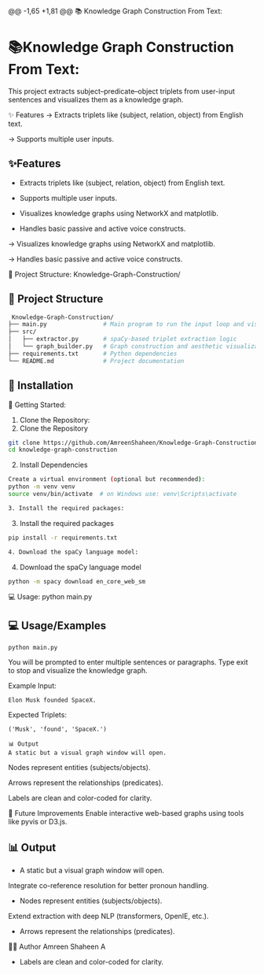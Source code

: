 @@ -1,65 +1,81 @@
📚 Knowledge Graph Construction From Text:

# 📚Knowledge Graph Construction From Text:

This project extracts subject–predicate–object triplets from user-input sentences and visualizes them as a knowledge graph.

✨ Features
-> Extracts triplets like (subject, relation, object) from English text.

-> Supports multiple user inputs.
## ✨Features

- Extracts triplets like (subject, relation, object) from English text.

- Supports multiple user inputs.
- Visualizes knowledge graphs using NetworkX and matplotlib.
-  Handles basic passive and active voice constructs.

-> Visualizes knowledge graphs using NetworkX and matplotlib.

-> Handles basic passive and active voice constructs.

📁 Project Structure:
Knowledge-Graph-Construction/
## 📁 Project Structure
```bash
 Knowledge-Graph-Construction/
├── main.py                # Main program to run the input loop and visualize graph
├── src/
│   ├── extractor.py       # spaCy-based triplet extraction logic
│   └── graph_builder.py   # Graph construction and aesthetic visualization
├── requirements.txt       # Python dependencies
└── README.md              # Project documentation
```
## 🚀 Installation

🚀 Getting Started:
1. Clone the Repository:
1. Clone the Repository

```bash
git clone https://github.com/AmreenShaheen/Knowledge-Graph-Construction.git
cd knowledge-graph-construction

```
2. Install Dependencies

```bash
Create a virtual environment (optional but recommended):
python -m venv venv
source venv/bin/activate  # on Windows use: venv\Scripts\activate

3. Install the required packages:
```
3. Install the required packages
```bash
pip install -r requirements.txt

4. Download the spaCy language model:
```
4. Download the spaCy language model
```bash
python -m spacy download en_core_web_sm
```

💻 Usage:
python main.py

    
## 💻 Usage/Examples

```
python main.py
```
You will be prompted to enter multiple sentences or paragraphs. Type exit to stop and visualize the knowledge graph.

Example Input:
```
Elon Musk founded SpaceX.

```
Expected Triplets:
```
('Musk', 'found', 'SpaceX.')

📊 Output
A static but a visual graph window will open.
```

Nodes represent entities (subjects/objects).

Arrows represent the relationships (predicates).

Labels are clean and color-coded for clarity.

📌 Future Improvements
Enable interactive web-based graphs using tools like pyvis or D3.js.
## 📊 Output
- A static but a visual graph window will open.

Integrate co-reference resolution for better pronoun handling.
- Nodes represent entities (subjects/objects).

Extend extraction with deep NLP (transformers, OpenIE, etc.).
- Arrows represent the relationships (predicates).

🧑‍💻 Author
Amreen Shaheen A
- Labels are clean and color-coded for clarity.
